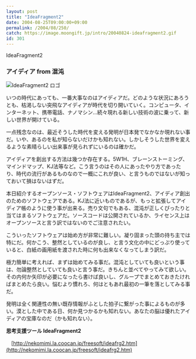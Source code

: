 ```yaml
---
layout: post
title: "IdeaFragment2"
date: 2004-08-25T09:00:00+09:00
permalink: /2004/08/250/
catch: https://image.moongift.jp/intro/20040824-ideafragment2.gif
id: 301
---
```

IdeaFragment2  
<!--more-->

### アイディア from 混沌

![IdeaFragment2 ロゴ](https://image.moongift.jp/intro/20040824-ideafragment2.gif "IdeaFragment2 ロゴ")

いつの時代にあっても、一番大事なのはアイディアだ。どのような状況にあろうとも、枯渇しない突飛なアイディアが時代を切り開いていく。コンピュータ、インターネット、携帯電話、ナノマシン…続々現れる新しい技術の波に乗って、新しい世界が開けている。

一点残念なのは、最近そうした時代を変える発明が日本発でなかなか現れない事だ。いや、あるのを私が知らないだけかも知れない。しかしそうした世界を変えるような素晴らしい出来事が見られずにいるのは確かだ。

アイディアを創出する方法は幾つか存在する。5W1H、ブレーンストーミング、マインドマップ、KJ法等など。こう言うのはその人にあったやり方であったり、時代の流行があるものなので一概にこれが良い、と言うものではないが知っておいて損はないはずだ。

本日紹介するオープンソース・ソフトウェアはIdeaFragment2、アイディア創出のためのソフトウェアである。KJ法に近いものであるが、もっと拡張してアイディア帳のように使う事が出来る。売り文句でもある、混沌が正しくぴったりと当てはまるソフトウェアだ。ソースコードは公開されているか、ライセンス上はオープンソースと言う訳ではないのでご注意されたい。

こういったソフトウェアは始め方が非常に難しい。凝り固まった頭の持ち主では特にだ。何かこう、整然としているのが良し、と言う文化の中にどっぷり使っていると、白紙の画用紙を渡された時に何も出来なくなってしまう訳だ。

極力簡単に考えれば、まずは始めてみる事だ。混沌としていても良いという事は、勿論整然としていても良いと言う事だ。きちんと並べてやってみて欲しい。その内何か矢印が必要になったら書けば良いし、グループでまとめておきたければまとめたら良い。悩むより慣れろ、何はともあれ最初の一筆を落としてみる事だ。

発明は全く関連性の無い既存情報がふとした拍子に繋がった事によるものが多い。漠とした中である日、何か見つかるかも知れない。あなたの脳は優れたアイディアの宝庫なのだ（かも知れない）。

**思考支援ツール IdeaFragment2**

　[http://nekomimi.la.coocan.jp/freesoft/ideafrg2.htm](http://nekomimi.la.coocan.jp/freesoft/ideafrg2.htm)

